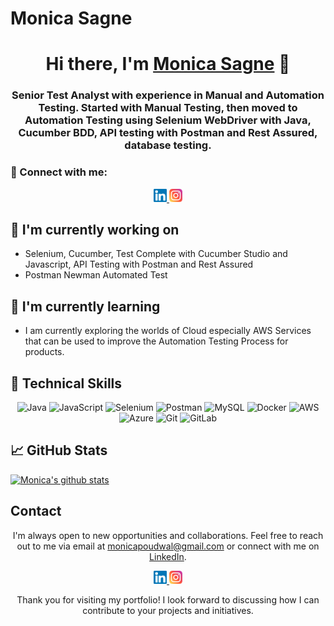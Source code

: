 <p align="center">
  <h1 align="left">Monica Sagne</h1>
</p>

<h1 align="center">Hi there, I'm <a href="https://www.linkedin.com/in/monicasagne/" target="_blank" rel="noreferrer">Monica Sagne</a> 👋</h1>

<h3 align="center">Senior Test Analyst with experience in Manual and Automation Testing. Started with Manual Testing, then moved to Automation Testing using Selenium WebDriver with Java, Cucumber BDD, API testing with Postman and Rest Assured, database testing.</h3>

### 🤝 Connect with me:

<p align="center">
  <a href="https://www.linkedin.com/in/monicasagne/">
    <img src="https://raw.githubusercontent.com/monicasagne006/monicasagne006.github.io/main/images/linkedin.svg" alt="Monica Sagne | LinkedIn" width="21px"/>
  </a>
  <a href="https://instagram.com/monicapoudwal">
    <img src="https://raw.githubusercontent.com/monicasagne006/monicasagne006.github.io/main/images/instagram.svg" alt="Monica | Instagram" width="21px"/>
  </a>
</p>
  
## 🔭 I'm currently working on

- Selenium, Cucumber, Test Complete with Cucumber Studio and Javascript, API Testing with Postman and Rest Assured 
- Postman Newman Automated Test 

## 🌱 I'm currently learning

- I am currently exploring the worlds of Cloud especially AWS Services that can be used to improve the Automation Testing Process for products. 


## 💼 Technical Skills

<p align="center">
  <img src="https://img.shields.io/badge/Java-007396?style=for-the-badge&logo=java&logoColor=white" alt="Java">
  <img src="https://img.shields.io/badge/JavaScript-F7DF1E?style=for-the-badge&logo=javascript&logoColor=black" alt="JavaScript">
  <img src="https://img.shields.io/badge/Selenium-43B02A?style=for-the-badge&logo=selenium&logoColor=white" alt="Selenium">
  <img src="https://img.shields.io/badge/Postman-FF6C37?style=for-the-badge&logo=postman&logoColor=white" alt="Postman">
  <img src="https://img.shields.io/badge/MySQL-4479A1?style=for-the-badge&logo=mysql&logoColor=white" alt="MySQL">
  <img src="https://img.shields.io/badge/Docker-2496ED?style=for-the-badge&logo=docker&logoColor=white" alt="Docker">
  <img src="https://img.shields.io/badge/AWS-232F3E?style=for-the-badge&logo=amazon-aws&logoColor=white" alt="AWS">
  <img src="https://img.shields.io/badge/Azure-0089D6?style=for-the-badge&logo=microsoft-azure&logoColor=white" alt="Azure">
  <img src="https://img.shields.io/badge/Git-F05032?style=for-the-badge&logo=git&logoColor=white" alt="Git">
  <img src="https://img.shields.io/badge/GitLab-FCA121?style=for-the-badge&logo=gitlab&logoColor=white" alt="GitLab">
</p>

## 📈 GitHub Stats 

[![Monica's github stats](https://github-readme-stats.vercel.app/api?username=monicasagne006)](https://github.com/monicasagne006)


## Contact

<p align="center">I'm always open to new opportunities and collaborations. Feel free to reach out to me via email at <a href="mailto:monicapoudwal@gmail.com">monicapoudwal@gmail.com</a> or connect with me on <a href="https://www.linkedin.com/in/monicasagne">LinkedIn</a>.</p>

<p align="center">
  <a href="https://www.linkedin.com/in/monicasagne//">
    <img src="https://raw.githubusercontent.com/monicasagne006/monicasagne006.github.io/main/images/linkedin.svg" alt="Monica Sagne | LinkedIn" width="21px"/>
  </a>
  <a href="https://instagram.com/monicapoudwal">
    <img src="https://raw.githubusercontent.com/monicasagne006/monicasagne006.github.io/main/images/instagram.svg" alt="Monica | Instagram" width="21px"/>
  </a>
</p>
  

<p align="center">Thank you for visiting my portfolio! I look forward to discussing how I can contribute to your projects and initiatives.</p>
